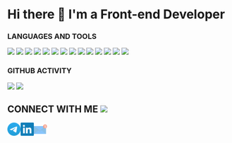 # Hi there  👋 I'm a Front-end Developer

<h3>LANGUAGES AND TOOLS</h3>

[<img src="https://img.shields.io/badge/HTML5-CSS3-orange"/>][mock]
[<img src="https://img.shields.io/badge/SASS-SCSS-red"/>][mock]
[<img src="https://img.shields.io/badge/JavaScript-TypeScript-blue"/>][mock]
[<img src="https://img.shields.io/badge/React-Redux-blueviolet"/>][mock]
[<img src="https://img.shields.io/badge/Gulp-Webpack-rgb(82%2C153%2C200)"/>][mock]
[<img src="https://img.shields.io/badge/Material UI-Bootstrap-blueviolet"/>][mock]
[<img src="https://img.shields.io/badge/Redux Thunk-Redux Saga-2C4878"/>][mock]
[<img src="https://img.shields.io/badge/Next.js-Websockets-2497ED"/>][mock]
[<img src="https://img.shields.io/badge/Redux Toolkit-RTK Query-0C6BFF"/>][mock]
[<img src="https://img.shields.io/badge/ESLint-Prettier-4A31C3"/>][mock]
[<img src="https://img.shields.io/badge/npm-yarn-2C8EBB"/>][mock]
[<img src="https://img.shields.io/badge/Redux Form-Formik-50BFC3"/>][mock]
[<img src="https://img.shields.io/badge/JEST-Prop Types-yellow"/>][mock]
[<img src="https://img.shields.io/badge/Firebase-Axios-428E81"/>][mock]

<h3>GITHUB ACTIVITY</h3>

<a href="https://github-readme-stats.vercel.app/api?username=alex-mercy&theme=react&show_icons=true&count_private=true"><img
           height=150
           src="https://github-readme-stats.vercel.app/api?username=alex-mercy&theme=react&show_icons=true&count_private=true"/></a>
<a href="https://github.com/alex-mercy/github-readme-stats"><img height=150
                                                                  src="https://github-readme-stats.vercel.app/api/top-langs/?username=alex-mercy&theme=react&layout=compact"/></a>



## CONNECT WITH ME [<img width="70" src="https://camo.githubusercontent.com/be37cdc8f930300096c506ad4574eaae977c48fbb2705cfcb92f4eeab8282c7a/68747470733a2f2f6d656469612e67697068792e636f6d2f6d656469612f56674344417a634b767352364f4d307557672f67697068792e676966" />][mock]

[<img align="left" alt="telegram" width="30px" src="img/telegram.svg" />][telegram]
[<img align="left" alt="linkedin" width="30px" src="img/linkedin.svg" />][linkedin]
[<img align="left" alt="email" width="30px" src="img/email.svg" />][email]

[telegram]: https://t.me/Alex_Mercy_Dev
[linkedin]: https://www.linkedin.com/in/alex-mercy-881416249/
[email]: mailto:M-alex225@yandex.ru
[mock]: #

